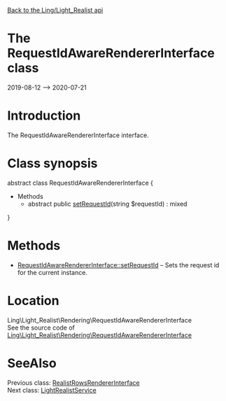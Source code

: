 [Back to the Ling/Light_Realist api](https://github.com/lingtalfi/Light_Realist/blob/master/doc/api/Ling/Light_Realist.md)



The RequestIdAwareRendererInterface class
================
2019-08-12 --> 2020-07-21






Introduction
============

The RequestIdAwareRendererInterface interface.



Class synopsis
==============


abstract class <span class="pl-k">RequestIdAwareRendererInterface</span>  {

- Methods
    - abstract public [setRequestId](https://github.com/lingtalfi/Light_Realist/blob/master/doc/api/Ling/Light_Realist/Rendering/RequestIdAwareRendererInterface/setRequestId.md)(string $requestId) : mixed

}






Methods
==============

- [RequestIdAwareRendererInterface::setRequestId](https://github.com/lingtalfi/Light_Realist/blob/master/doc/api/Ling/Light_Realist/Rendering/RequestIdAwareRendererInterface/setRequestId.md) &ndash; Sets the request id for the current instance.





Location
=============
Ling\Light_Realist\Rendering\RequestIdAwareRendererInterface<br>
See the source code of [Ling\Light_Realist\Rendering\RequestIdAwareRendererInterface](https://github.com/lingtalfi/Light_Realist/blob/master/Rendering/RequestIdAwareRendererInterface.php)



SeeAlso
==============
Previous class: [RealistRowsRendererInterface](https://github.com/lingtalfi/Light_Realist/blob/master/doc/api/Ling/Light_Realist/Rendering/RealistRowsRendererInterface.md)<br>Next class: [LightRealistService](https://github.com/lingtalfi/Light_Realist/blob/master/doc/api/Ling/Light_Realist/Service/LightRealistService.md)<br>
